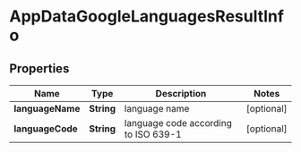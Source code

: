 # AppDataGoogleLanguagesResultInfo


## Properties

| Name | Type | Description | Notes |
|------------ | ------------- | ------------- | -------------|
**languageName** | **String** | language name |[optional]|
**languageCode** | **String** | language code according to ISO 639-1 |[optional]|
